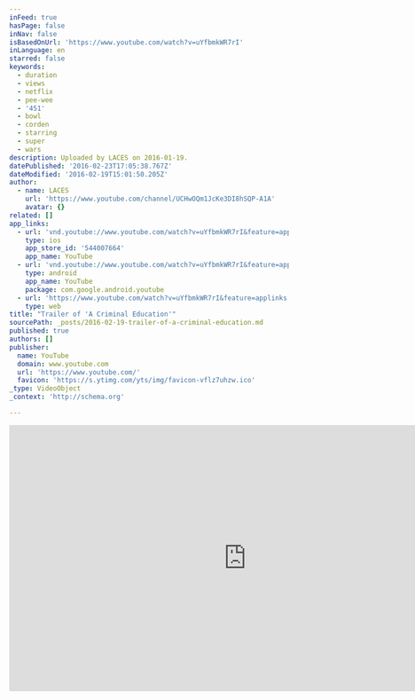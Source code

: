 ```yaml
---
inFeed: true
hasPage: false
inNav: false
isBasedOnUrl: 'https://www.youtube.com/watch?v=uYfbmkWR7rI'
inLanguage: en
starred: false
keywords:
  - duration
  - views
  - netflix
  - pee-wee
  - '451'
  - bowl
  - corden
  - starring
  - super
  - wars
description: Uploaded by LACES on 2016-01-19.
datePublished: '2016-02-23T17:05:38.767Z'
dateModified: '2016-02-19T15:01:50.205Z'
author:
  - name: LACES
    url: 'https://www.youtube.com/channel/UCHwOQm1JcKe3DI8hSQP-A1A'
    avatar: {}
related: []
app_links:
  - url: 'vnd.youtube://www.youtube.com/watch?v=uYfbmkWR7rI&feature=applinks'
    type: ios
    app_store_id: '544007664'
    app_name: YouTube
  - url: 'vnd.youtube://www.youtube.com/watch?v=uYfbmkWR7rI&feature=applinks'
    type: android
    app_name: YouTube
    package: com.google.android.youtube
  - url: 'https://www.youtube.com/watch?v=uYfbmkWR7rI&feature=applinks'
    type: web
title: "Trailer of 'A Criminal Education'"
sourcePath: _posts/2016-02-19-trailer-of-a-criminal-education.md
published: true
authors: []
publisher:
  name: YouTube
  domain: www.youtube.com
  url: 'https://www.youtube.com/'
  favicon: 'https://s.ytimg.com/yts/img/favicon-vflz7uhzw.ico'
_type: VideoObject
_context: 'http://schema.org'

---
```

<iframe src="https://cdn.embedly.com/widgets/media.html?src=https%3A%2F%2Fwww.youtube.com%2Fembed%2FuYfbmkWR7rI%3Ffeature%3Doembed&amp;url=https%3A%2F%2Fwww.youtube.com%2Fwatch%3Fv%3DuYfbmkWR7rI&amp;image=https%3A%2F%2Fi.ytimg.com%2Fvi%2FuYfbmkWR7rI%2Fhqdefault.jpg&amp;key=b7d04c9b404c499eba89ee7072e1c4f7&amp;type=text%2Fhtml&amp;schema=youtube" width="854" height="480" scrolling="no" frameborder="0" allowfullscreen="allowfullscreen" style=""></iframe>